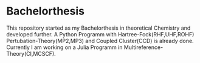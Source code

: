 # Bachelorthesis
This repository started as my Bachelorthesis in theoretical Chemistry and developed further.
A Python Programm with Hartree-Fock(RHF,UHF,ROHF) Pertubation-Theory(MP2,MP3) and Coupled Cluster(CCD) is already done.
Currently I am working on a Julia Programm in Multireference-Theory(CI,MCSCF).
